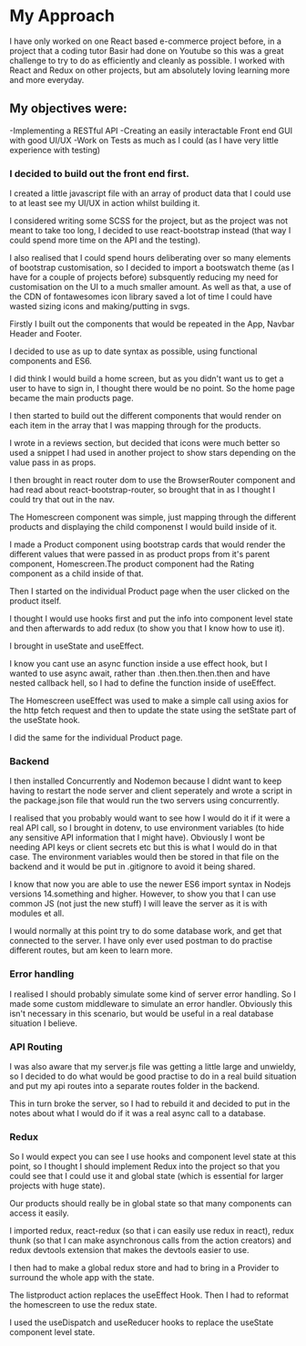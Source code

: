 # My Approach

I have only worked on one React based e-commerce project before, in a project that a coding tutor Basir had done on Youtube so this was a
great challenge to try to do as efficiently and cleanly as possible.
I worked with React and Redux on other projects, but am absolutely loving learning more and more everyday.

## My objectives were:

-Implementing a RESTful API
-Creating an easily interactable Front end GUI with good UI/UX
-Work on Tests as much as I could (as I have very little experience with testing)

### I decided to build out the front end first.

I created a little javascript file with an array of product data that I could use to at least see my UI/UX in action whilst building it.

I considered writing some SCSS for the project, but as the project was not meant to take too long, I decided to use react-bootstrap instead (that way I could spend more time on the API and the testing).

I also realised that I could spend hours deliberating over so many elements of bootstrap customisation, so I decided to import a bootswatch theme (as I have for a couple of projects before) subsquently reducing my need for customisation on the UI to a much smaller amount. As well as that, a use of the CDN of fontawesomes icon library saved a lot of time I could have wasted sizing icons and making/putting in svgs.

Firstly I built out the components that would be repeated in the App, Navbar Header and Footer.

I decided to use as up to date syntax as possible, using functional components and ES6.

I did think I would build a home screen, but as you didn't want us to get a user to have to sign in, I thought there would be no point.
So the home page became the main products page.

I then started to build out the different components that would render on each item in the array that I was mapping through for the products.

I wrote in a reviews section, but decided that icons were much better so used a snippet I had used in another project to show stars depending on the value pass in as props.

I then brought in react router dom to use the BrowserRouter component and had read about react-bootstrap-router, so brought that in as I thought I could try that out in the nav.

The Homescreen component was simple, just mapping through the different products and displaying the child componenst I would build inside of it.

I made a Product component using bootstrap cards that would render the different values that were passed in as product props from it's parent component, Homescreen.The product component had the Rating component as a child inside of that.

Then I started on the individual Product page when the user clicked on the product itself.

I thought I would use hooks first and put the info into component level state and then afterwards to add redux (to show you that I know how to use it).

I brought in useState and useEffect.

I know you cant use an async function inside a use effect hook, but I wanted to
use async await, rather than .then.then.then.then and have nested callback hell, so I had to define the function inside of useEffect.

The Homescreen useEffect was used to make a simple call using axios for the http fetch request and then to update the state using the setState part of the useState hook.

I did the same for the individual Product page.

### Backend

I then installed Concurrently and Nodemon because I didnt want to keep having to restart the node server and client seperately and wrote a script in the package.json file that would run the two servers using concurrently.

I realised that you probably would want to see how I would do it if it were a real API call, so I brought in dotenv, to use environment variables (to hide any sensitive API information that I might have). Obviously I wont be needing API keys or client secrets etc but this is what I would do in that case. The environment variables would then be stored in that file on the backend and it would be put in .gitignore to avoid it being shared.

I know that now you are able to use the newer ES6 import syntax in Nodejs versions 14.something and higher. However, to show you that I can use common JS (not just the new stuff) I will leave the server as it is with modules et all.

I would normally at this point try to do some database work, and get that connected to the server. I have only ever used postman to do practise different routes, but am keen to learn more.

### Error handling

I realised I should probably simulate some kind of server error handling. So I made some custom middleware to simulate an error handler. Obviously this isn't necessary in this scenario, but would be useful in a real database situation I believe.

### API Routing

I was also aware that my server.js file was getting a little large and unwieldy, so I decided to do what would be good practise to do in a real build situation and
put my api routes into a separate routes folder in the backend.

This in turn broke the server, so I had to rebuild it and decided to put in the notes about what I would do if it was a real async call to a database.

### Redux

So I would expect you can see I use hooks and component level state at this point, so I thought I should implement Redux into the project so that you could see that I could use it and global state (which is essential for larger projects with huge state).

Our products should really be in global state so that many components can access it easily.

I imported redux, react-redux (so that i can easily use redux in react), redux thunk (so that I can make asynchronous calls from the action creators) and redux devtools extension that makes the devtools easier to use.

I then had to make a global redux store and had to bring in a Provider to surround the whole app with the state.

The listproduct action replaces the useEffect Hook. Then I had to reformat the homescreen to use the redux state.

I used the useDispatch and useReducer hooks to replace the useState component level state.
